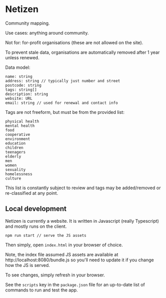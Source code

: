 # Netizen

Community mapping.

Use cases: anything around community.

Not for: for-profit organisations (these are not allowed on the site).

To prevent stale data, organisations are automatically removed after 1 year unless renewed.

Data model:

    name: string
    address: string // typically just number and street
    postcode: string
    tags: string[]
    description: string
    website: URL
    email: string // used for renewal and contact info

Tags are not freeform, but must be from the provided list:

    physical health
    mental health
    food
    cooperative
    environment
    education
    children
    teenagers
    elderly
    men
    women
    sexuality
    homelessness
    culture

This list is constantly subject to review and tags may be added/removed or
re-classified at any point.

## Local development

Netizen is currently a website. It is written in Javascript (really Typescript) and mostly runs on the client.

    npm run start // serve the JS assets

Then simply, open `index.html` in your browser of choice.

Note, the index file assumed JS assets are available at http://localhost:8080/bundle.js so you'll need to update it if you change how the JS is served.

To see changes, simply refresh in your browser.

See the `scripts` key in the `package.json` file for an up-to-date list of commands to run and test the app.

